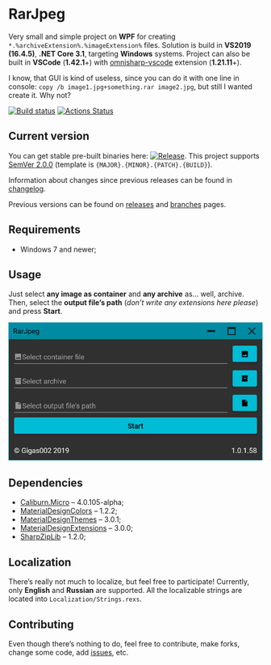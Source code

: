 # RarJpeg

Very small and simple project on **WPF** for creating `*.%archiveExtension%.%imageExtension%` files. Solution is build in **VS2019 (16.4.5)**, **.NET Core 3.1**, targeting **Windows** systems. Project can also be built in **VSCode** (**1.42.1**+) with [omnisharp-vscode](https://github.com/OmniSharp/omnisharp-vscode) extension (**1.21.11**+).

I know, that GUI is kind of useless, since you can do it with one line in console: `copy /b image1.jpg+something.rar image2.jpg`, but still I wanted create it. Why not?

[![Build status](https://ci.appveyor.com/api/projects/status/7wvh1l5kv3bi9iae/branch/master?svg=true)](https://ci.appveyor.com/project/Gigas002/rarjpeg) [![Actions Status](https://github.com/Gigas002/RarJpeg/workflows/.NET%20Core%20CI/badge.svg)](https://github.com/Gigas002/RarJpeg/actions)

## Current version

You can get stable pre-built binaries here: [![Release](https://img.shields.io/github/release/Gigas002/RarJpeg.svg)](https://github.com/Gigas002/RarJpeg/releases/latest). This project supports [SemVer 2.0.0](https://semver.org/) (template is `{MAJOR}.{MINOR}.{PATCH}.{BUILD}`).

Information about changes since previous releases can be found in [changelog](https://github.com/Gigas002/RarJpeg/blob/master/CHANGELOG.md).

Previous versions can be found on [releases](https://github.com/Gigas002/RarJpeg/releases) and [branches](https://github.com/Gigas002/RarJpeg/branches) pages.

## Requirements

- Windows 7 and newer;

## Usage

Just select **any image as container** and **any archive** as… well, archive. Then, select the **output file’s path** (*don’t write any extensions here please*) and press **Start**.

![Main page](Screenshots/MainPage.png)

## Dependencies

- [Caliburn.Micro](<https://www.nuget.org/packages/Caliburn.Micro>) – 4.0.105-alpha;
- [MaterialDesignColors](<https://www.nuget.org/packages/MaterialDesignColors>) – 1.2.2;
- [MaterialDesignThemes](<https://www.nuget.org/packages/MaterialDesignThemes>) – 3.0.1;
- [MaterialDesignExtensions](<https://www.nuget.org/packages/MaterialDesignExtensions/>) – 3.0.0;
- [SharpZipLib](<https://www.nuget.org/packages/SharpZipLib/>) – 1.2.0;

## Localization

There’s really not much to localize, but feel free to participate! Currently, only **English** and **Russian** are supported. All the localizable strings are located into `Localization/Strings.rexs`.

## Contributing

Even though there’s nothing to do, feel free to contribute, make forks, change some code, add [issues](https://github.com/Gigas002/RarJpeg/issues), etc.
